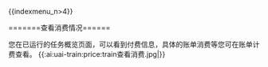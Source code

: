 {{indexmenu_n>4}}

=======查看消费情况======

您在已运行的任务概览页面，可以看到付费信息，具体的账单消费等您可在账单计费查看。
{{:ai:uai-train:price:train查看消费.jpg|}}
